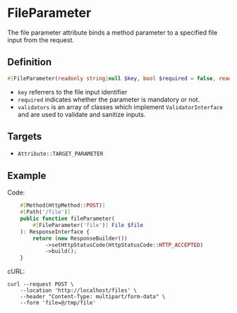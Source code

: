# FileParameter

The file parameter attribute binds a method parameter to a specified file input from the request.

## Definition
```php
#[FileParameter(readonly string|null $key, bool $required = false, readonly ValidatorInterface[] $validators = [])]
```

- `key` referrers to the file input identifier
- `required` indicates whether the parameter is mandatory or not.
- `validators` is an array of classes which implement `ValidatorInterface` and are used to validate and sanitize inputs.

## Targets

- `Attribute::TARGET_PARAMETER`

## Example

Code:
```php
    #[Method(HttpMethod::POST)]
    #[Path('/file')]
    public function fileParameter(
        #[FileParameter('file')] File $file
    ): ResponseInterface {
        return (new ResponseBuilder())
            ->setHttpStatusCode(HttpStatusCode::HTTP_ACCEPTED)
            ->build();
    }
```

cURL:
```shell
curl --request POST \
    --location 'http://localhost/files' \
    --header "Content-Type: multipart/form-data" \
    --form 'file=@/tmp/file'
```
